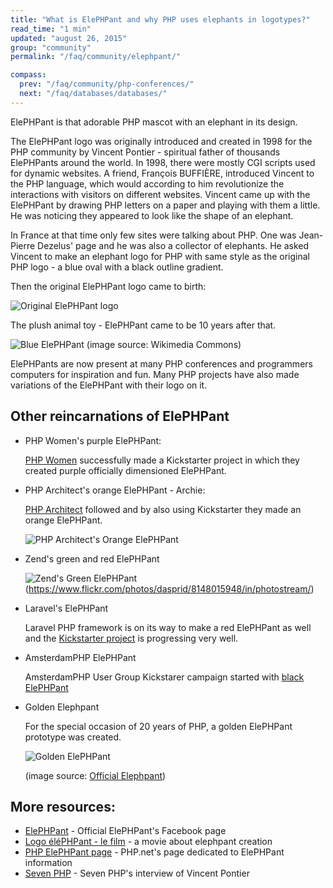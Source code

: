 ```yaml
---
title: "What is ElePHPant and why PHP uses elephants in logotypes?"
read_time: "1 min"
updated: "august 26, 2015"
group: "community"
permalink: "/faq/community/elephpant/"

compass:
  prev: "/faq/community/php-conferences/"
  next: "/faq/databases/databases/"
---
```


ElePHPant is that adorable PHP mascot with an elephant in its design.

The ElePHPant logo was originally introduced and created in 1998 for the PHP community by Vincent Pontier - spiritual father of
thousands ElePHPants around the world. In 1998, there were mostly CGI scripts used for dynamic websites. A friend, François BUFFIÈRE,
introduced Vincent to the PHP language, which would according to him revolutionize the interactions with visitors on different websites. Vincent came up with the ElePHPant by
drawing PHP letters on a paper and playing with them a little. He was noticing they appeared to look like the shape of an elephant.

In France at that time only few sites were talking about PHP. One was Jean-Pierre Dezelus' page and he was also a collector of elephants.
He asked Vincent to make an elephant logo for PHP with same style as the original PHP logo - a blue oval with a black outline gradient.

Then the original ElePHPant logo came to birth:

![Original ElePHPant logo](https://raw.githubusercontent.com/wwphp-fb/php-resources/master/images/elephpant.png "Original ElePHPant logo")

The plush animal toy - ElePHPant came to be 10 years after that.

![Blue ElePHPant](http://upload.wikimedia.org/wikipedia/commons/b/bf/ElePHPant_studying_notes_from_SugarCon_2007.jpg "Blue ElePHPant")
(image source: Wikimedia Commons)

ElePHPants are now present at many PHP conferences and programmers computers for inspiration and fun. Many PHP projects have also made variations
of the ElePHPant with their logo on it.

## Other reincarnations of ElePHPant

* PHP Women's purple ElePHPant:

  [PHP Women](http://phpwomen.org/) successfully made a Kickstarter project in which they created purple officially dimensioned ElePHPant.

* PHP Architect's orange ElePHPant - Archie:

  [PHP Architect](http://www.phparch.com/) followed and by also using Kickstarter they made an orange ElePHPant.

  ![PHP Architect's Orange ElePHPant](https://raw.githubusercontent.com/wwphp-fb/php-resources/master/images/elephpant-archie.png "PHP Architect's ElePHPant Archie")

* Zend's green and red ElePHPant

  ![Zend's Green ElePHPant](https://c1.staticflickr.com/9/8186/8148015948_22c4bf6e53_b.jpg)
  (https://www.flickr.com/photos/dasprid/8148015948/in/photostream/)

* Laravel's ElePHPant

  Laravel PHP framework is on its way to make a red ElePHPant as well and the [Kickstarter project](https://www.kickstarter.com/projects/1560940280/laravel-Elephpant)
  is progressing very well.

* AmsterdamPHP ElePHPant

  AmsterdamPHP User Group Kickstarer campaign started with [black ElePHPant](https://www.kickstarter.com/projects/rdohms/the-amsterdamphp-elephpant)

* Golden Elephpant

  For the special occasion of 20 years of PHP, a golden ElePHPant prototype was created.

  ![Golden ElePHPant](https://scontent-vie1-1.xx.fbcdn.net/hphotos-xfa1/v/t1.0-9/11390289_965184586860890_4542077502414003809_n.jpg?oh=3864d6f576565d39e0d1aa34b4c80db5&oe=55E86A43 "Golden ElePHPant to celebrate 20 years of PHP")

  (image source: [Official Elephpant](https://www.facebook.com/pages/elePHPant-Official/774704769242207))

## More resources:

* [ElePHPant](https://www.facebook.com/pages/elePHPant-Official/774704769242207) - Official ElePHPant's Facebook page
* [Logo éléPHPant - le film](http://www.elroubio.net/naissance_elephpant.php) - a movie about elephpant creation
* [PHP ElePHPant page](http://php.net/elephpant.php) - PHP.net's page dedicated to ElePHPant information
* [Seven PHP](http://7php.com/elephpant/#A_Small_Intro_PHP_The_PHP_Community) - Seven PHP's interview of Vincent Pontier
